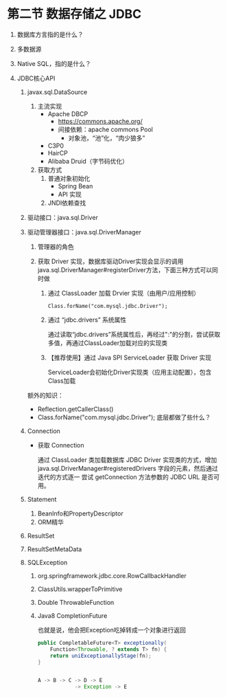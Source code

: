 # 第二节 数据存储之 JDBC

1. 数据库方言指的是什么？

2. 多数据源

3. Native SQL，指的是什么？

4. JDBC核心API

   1. javax.sql.DataSource

      1. 主流实现
         * Apache DBCP
           * https://commons.apache.org/
           * 间接依赖：apache commons Pool
             * 对象池，“池”化，“肉少狼多”
         * C3P0
         * HairCP
         * Alibaba Druid（字节码优化）
      2. 获取方式
         1. 普通对象初始化
            * Spring Bean
            * API 实现
         2. JNDI依赖查找

   2. 驱动接口：java.sql.Driver

   3. 驱动管理器接口：java.sql.DriverManager
   
      1. 管理器的角色
   
      2. 获取 Driver 实现，数据库驱动Driver实现会显示的调用java.sql.DriverManager#registerDriver方法，下面三种方式可以同时做
   
         1. 通过 ClassLoader 加载 Drvier 实现（由用户/应用控制）
   
            ```
            Class.forName("com.mysql.jdbc.Driver");
            ```

         2. 通过 “jdbc.drivers” 系统属性

            通过读取“jdbc.drivers”系统属性后，再经过":"的分割，尝试获取多值，再通过ClassLoader加载对应的实现类

         3. 【推荐使用】通过 Java SPI ServiceLoader 获取 Driver 实现

            ServiceLoader会初始化Driver实现类（应用主动配置），包含Class加载

      额外的知识：

      * Reflection.getCallerClass()
      * Class.forName("com.mysql.jdbc.Driver"); 底层都做了些什么？
   
   4. Connection
   
      * 获取 Connection
   
        通过 ClassLoader 类加载数据库 JDBC Driver 实现类的方式，增加 java.sql.DriverManager#registeredDrivers 字段的元素，然后通过迭代的方式逐一 尝试 getConnection 方法参数的 JDBC URL 是否可用。
   
   5. Statement
   
      1. BeanInfo和PropertyDescriptor
      2. ORM精华
   
   6. ResultSet
   
   7. ResultSetMetaData
   
   8. SQLException
   
      1. org.springframework.jdbc.core.RowCallbackHandler
   
      2. ClassUtils.wrapperToPrimitive
   
      3. Double ThrowableFunction
   
      4. Java8 CompletionFuture 
   
         也就是说，他会把Exception吃掉转成一个对象进行返回
   
         ```java
         public CompletableFuture<T> exceptionally(
             Function<Throwable, ? extends T> fn) {
             return uniExceptionallyStage(fn);
         }
         
         
         A -> B -> C -> D -> E
                     -> Exception -> E
         ```
   
         
   
      

